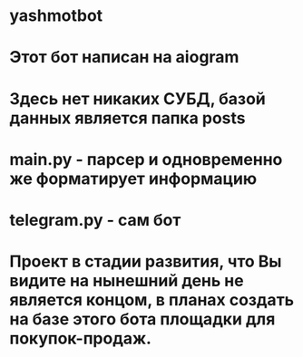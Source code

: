 # yashmotbot
# Этот бот написан на aiogram
# Здесь нет никаких СУБД, базой данных является папка posts
# main.py - парсер и одновременно же форматирует информацию
# telegram.py - сам бот
# Проект в стадии развития, что Вы видите на нынешний день не является концом, в планах создать на базе этого бота площадки для покупок-продаж.
